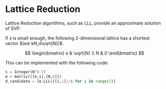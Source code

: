# Lattice Reduction

Lattice Reduction algorithms, such as LLL, provide an approximate solution of SVP.

If `d` is small enough, the following 2-dimensional lattice has a shortest vector $(ed-kN,d\sqrt{N})$.

$$
\begin{bmatrix}
e & \sqrt{N} \\
N & 0
\end{bmatrix}
$$

This can be implemented with the following code:

```python
s = Integer(N^0.5)
m = matrix([[e,s],[N,0]])
d_candidate = [m.LLL()[i,1]//s for i in range(2)]
```